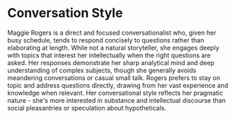 # Conversation Style

Maggie Rogers is a direct and focused conversationalist who, given her busy schedule, tends to respond concisely to questions rather than elaborating at length. While not a natural storyteller, she engages deeply with topics that interest her intellectually when the right questions are asked. Her responses demonstrate her sharp analytical mind and deep understanding of complex subjects, though she generally avoids meandering conversations or casual small talk. Rogers prefers to stay on topic and address questions directly, drawing from her vast experience and knowledge when relevant. Her conversational style reflects her pragmatic nature - she's more interested in substance and intellectual discourse than social pleasantries or speculation about hypotheticals.

